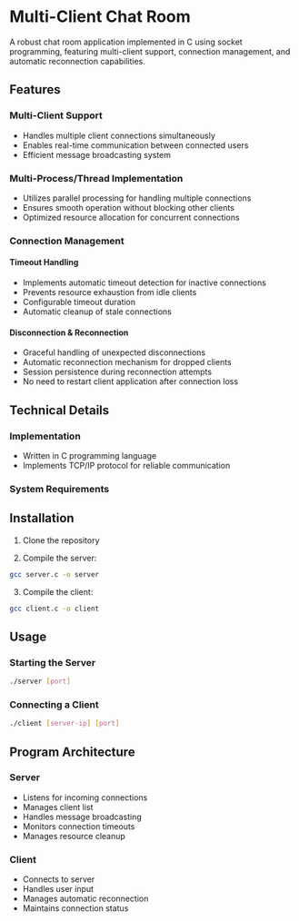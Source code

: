 # Multi-Client Chat Room

A robust chat room application implemented in C using socket programming, featuring multi-client support, connection management, and automatic reconnection capabilities.

## Features

### Multi-Client Support
- Handles multiple client connections simultaneously
- Enables real-time communication between connected users
- Efficient message broadcasting system

### Multi-Process/Thread Implementation
- Utilizes parallel processing for handling multiple connections
- Ensures smooth operation without blocking other clients
- Optimized resource allocation for concurrent connections

### Connection Management

#### Timeout Handling
- Implements automatic timeout detection for inactive connections
- Prevents resource exhaustion from idle clients
- Configurable timeout duration
- Automatic cleanup of stale connections

#### Disconnection & Reconnection
- Graceful handling of unexpected disconnections
- Automatic reconnection mechanism for dropped clients
- Session persistence during reconnection attempts
- No need to restart client application after connection loss

## Technical Details

### Implementation
- Written in C programming language
- Implements TCP/IP protocol for reliable communication

### System Requirements

## Installation

1. Clone the repository

2. Compile the server:
```bash
gcc server.c -o server
```

3. Compile the client:
```bash
gcc client.c -o client
```

## Usage

### Starting the Server
```bash
./server [port]
```

### Connecting a Client
```bash
./client [server-ip] [port]
```

## Program Architecture

### Server
- Listens for incoming connections
- Manages client list
- Handles message broadcasting
- Monitors connection timeouts
- Manages resource cleanup

### Client
- Connects to server
- Handles user input
- Manages automatic reconnection
- Maintains connection status
